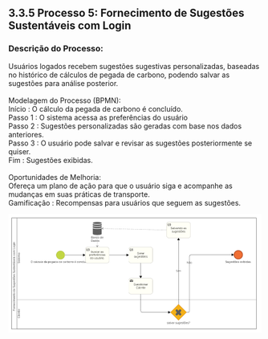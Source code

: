 ## 3.3.5 Processo 5: Fornecimento de Sugestões Sustentáveis ​​com Login  

### Descrição do Processo:
Usuários logados recebem sugestões sugestivas personalizadas, baseadas no histórico de cálculos de pegada de carbono, podendo salvar as sugestões para análise posterior.<br><br>
Modelagem do Processo (BPMN):<br>
Início :  O cálculo da pegada de carbono é concluído.<br>
Passo 1 : O sistema acessa as preferências do usuário<br>
Passo 2 : Sugestões personalizadas são geradas com base nos dados anteriores.<br>
Passo 3 : O usuário pode salvar e revisar as sugestões posteriormente se quiser.<br>
Fim : Sugestões exibidas.<br><br>
Oportunidades de Melhoria:<br>
Ofereça um plano de ação para que o usuário siga e acompanhe as mudanças em suas práticas de transporte.<br>
Gamificação : Recompensas para usuários que seguem as sugestões.<br>

![Diagrama BPMN](../images/3.3-5diag.png)


